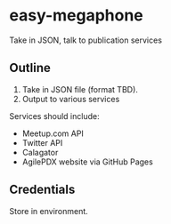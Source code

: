 # easy-megaphone
Take in JSON, talk to publication services

## Outline

1. Take in JSON file (format TBD).
2. Output to various services

Services should include:
* Meetup.com API
* Twitter API
* Calagator
* AgilePDX website via GitHub Pages

## Credentials

Store in environment.
